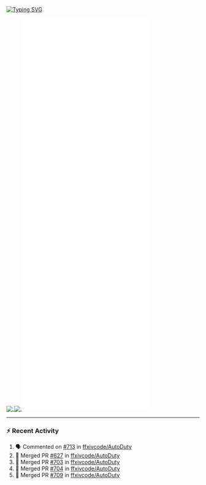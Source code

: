 [![Typing SVG](https://readme-typing-svg.demolab.com?font=Fira+Code&duration=1000&pause=1000&multiline=true&repeat=false&width=435&lines=Simon+Latusek+%7C+Gameplay+Engineer)](https://git.io/typing-svg)

<a href="https://github.com/anuraghazra/github-readme-stats">
  <img height=200 align="center" src="https://github-readme-stats.vercel.app/api?username=erdelf&theme=radical" />
</a>
<a href="https://github.com/anuraghazra/convoychat">
  <img height=200 align="center" src="https://streak-stats.demolab.com?user=erdelf&theme=radical&mode=weekly" />
</a>

<picture>
  <img src="/github-metrics.svg" alt="Metrics">
</picture>

---

### :zap: Recent Activity
<!--START_SECTION:activity-->
1. 🗣 Commented on [#713](https://github.com/ffxivcode/AutoDuty/issues/713#issuecomment-2558470745) in [ffxivcode/AutoDuty](https://github.com/ffxivcode/AutoDuty)
2. 🎉 Merged PR [#627](https://github.com/ffxivcode/AutoDuty/pull/627) in [ffxivcode/AutoDuty](https://github.com/ffxivcode/AutoDuty)
3. 🎉 Merged PR [#703](https://github.com/ffxivcode/AutoDuty/pull/703) in [ffxivcode/AutoDuty](https://github.com/ffxivcode/AutoDuty)
4. 🎉 Merged PR [#704](https://github.com/ffxivcode/AutoDuty/pull/704) in [ffxivcode/AutoDuty](https://github.com/ffxivcode/AutoDuty)
5. 🎉 Merged PR [#709](https://github.com/ffxivcode/AutoDuty/pull/709) in [ffxivcode/AutoDuty](https://github.com/ffxivcode/AutoDuty)
<!--END_SECTION:activity-->

<!--
**erdelf/erdelf** is a ✨ _special_ ✨ repository because its `README.md` (this file) appears on your GitHub profile.

Here are some ideas to get you started:

- 🔭 I’m currently working on ...
- 🌱 I’m currently learning ...
- 👯 I’m looking to collaborate on ...
- 🤔 I’m looking for help with ...
- 💬 Ask me about ...
- 📫 How to reach me: ...
- 😄 Pronouns: ...
- ⚡ Fun fact: ...
-->

